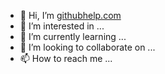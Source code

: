 - 👋 Hi, I’m [githubhelp.com](https://githubhelp.com)
- 👀 I’m interested in ...
- 🌱 I’m currently learning ...
- 💞️ I’m looking to collaborate on ...
- 📫 How to reach me ...

<!---
wasour/wasour is a ✨ special ✨ repository because its `README.md` (this file) appears on your GitHub profile.
You can click the Preview link to take a look at your changes.
--->
